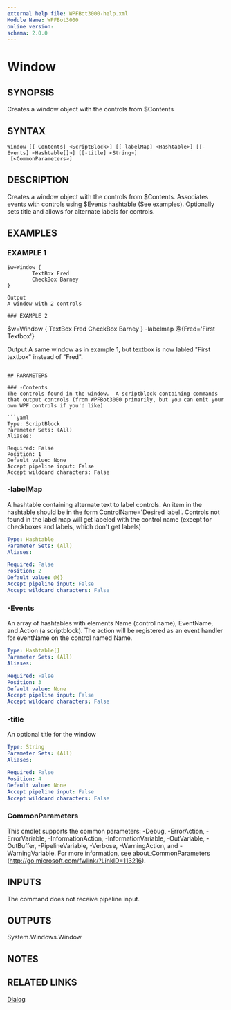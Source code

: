 ```yaml
---
external help file: WPFBot3000-help.xml
Module Name: WPFBot3000
online version:
schema: 2.0.0
---
```


# Window

## SYNOPSIS
Creates a window object with the controls from $Contents

## SYNTAX

```
Window [[-Contents] <ScriptBlock>] [[-labelMap] <Hashtable>] [[-Events] <Hashtable[]>] [[-title] <String>]
 [<CommonParameters>]
```

## DESCRIPTION
Creates a window object with the controls from $Contents.  Associates events with controls using $Events hashtable (See examples).
Optionally sets title and allows for alternate labels for controls.

## EXAMPLES

### EXAMPLE 1
```
$w=Window {
        TextBox Fred
        CheckBox Barney
}

Output
A window with 2 controls

### EXAMPLE 2
```
$w=Window {
        TextBox Fred
        CheckBox Barney
} -labelmap @{Fred='First Textbox'}

Output
A same window as in example 1, but textbox is now labled "First textbox" instead of "Fred".
```

## PARAMETERS

### -Contents
The controls found in the window.  A scriptblock containing commands that output controls (from WPFBot3000 primarily, but you can emit your own WPF controls if you'd like)

```yaml
Type: ScriptBlock
Parameter Sets: (All)
Aliases:

Required: False
Position: 1
Default value: None
Accept pipeline input: False
Accept wildcard characters: False
```

### -labelMap
A hashtable containing alternate text to label controls.  An item in the hashtable should be in the form ControlName='Desired label'.  Controls not found in the label map will get labeled with the control name (except for checkboxes and labels, which don't get labels)

```yaml
Type: Hashtable
Parameter Sets: (All)
Aliases:

Required: False
Position: 2
Default value: @{}
Accept pipeline input: False
Accept wildcard characters: False
```

### -Events
An array of hashtables with elements Name (control name), EventName, and Action (a scriptblock).  The action will be registered as an event handler for eventName on the control named Name.

```yaml
Type: Hashtable[]
Parameter Sets: (All)
Aliases:

Required: False
Position: 3
Default value: None
Accept pipeline input: False
Accept wildcard characters: False
```

### -title
An optional title for the window

```yaml
Type: String
Parameter Sets: (All)
Aliases:

Required: False
Position: 4
Default value: None
Accept pipeline input: False
Accept wildcard characters: False
```

### CommonParameters
This cmdlet supports the common parameters: -Debug, -ErrorAction, -ErrorVariable, -InformationAction, -InformationVariable, -OutVariable, -OutBuffer, -PipelineVariable, -Verbose, -WarningAction, and -WarningVariable.
For more information, see about_CommonParameters (http://go.microsoft.com/fwlink/?LinkID=113216).

## INPUTS
The command does not receive pipeline input.
## OUTPUTS
System.Windows.Window
## NOTES


## RELATED LINKS
[Dialog]()
